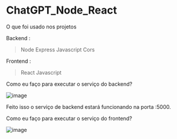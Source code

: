 # ChatGPT_Node_React
O que foi usado nos projetos 

Backend : 
> Node
> Express
> Javascript
> Cors

Frontend :
> React
> Javascript

Como eu faço para executar o serviço do backend?

![image](https://github.com/Gabirodriguesdev/ChatGPT_Node_React/assets/92934830/a612806f-58c2-4787-ba16-f42cf031591e)

Feito isso o serviço de backend estará funcionando na porta :5000.

Como eu faço para executar o serviço do frontend?


![image](https://github.com/Gabirodriguesdev/ChatGPT_Node_React/assets/92934830/958875cc-5d40-4a86-a08b-3dc35b001013)
